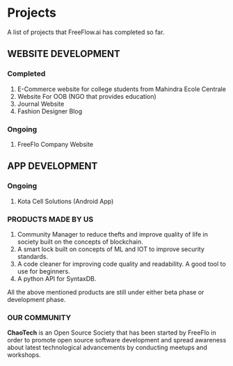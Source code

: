 # Projects

A list of projects that FreeFlow.ai has completed so far.

## WEBSITE DEVELOPMENT
### Completed
1) E-Commerce website for college students from Mahindra Ecole Centrale
2) Website For OOB (NGO that provides education)
3) Journal Website
4) Fashion Designer Blog

### Ongoing
1) FreeFlo Company Website

## APP DEVELOPMENT
### Ongoing
1) Kota Cell Solutions (Android App)

### PRODUCTS MADE BY US
1) Community Manager to reduce thefts and improve quality of life in society built on the concepts of blockchain.
2) A smart lock built on concepts of ML and IOT to improve security standards.
3) A code cleaner for improving code quality and readability. A good tool to use for beginners.
4) A python API for SyntaxDB.

All the above mentioned products are still under either beta phase or development phase.

### OUR COMMUNITY
<b>ChaoTech</b> is an Open Source Society that has been started by FreeFlo in order to promote open source software development and spread awareness about latest technological advancements by conducting meetups and workshops.
